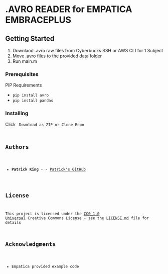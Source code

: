 # .AVRO READER for EMPATICA EMBRACEPLUS

## Getting Started

1. Downlaod .avro raw files from Cyberbucks SSH or AWS CLI for 1 Subject
2. Move .avro files to the provided data folder
3. Run main.m

### Prerequisites

PIP Requirements
- `pip install avro`
- `pip install pandas`

### Installing

Click <Code> Download as ZIP or Clone Repo

## Authors

  - **Patrick King** - -
    [Patrick's GitHub](https://github.com/pkingGMU)

## License

This project is licensed under the [CC0 1.0 Universal](LICENSE.md)
Creative Commons License - see the [LICENSE.md](LICENSE.md) file for
details

## Acknowledgments

  - Empatica provided example code
